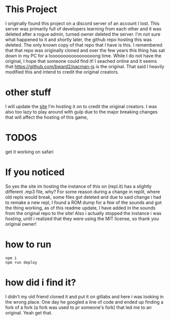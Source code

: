 # This Project

I originally found this project on a discord server of an account I lost. This server was primarily full of developers learning from each other and it was deleted after a rogue admin, turned owner deleted the server. I'm not sure what happened to it and shortly later, the github repo hosting this was deleted. The only known copy of that repo that I have is this. I remembered that that repo was originally cloned and over the few years this thing has sat down in my PC for a looooooooooooooooong time. While I do not have the original, I hope that someone could find it! I seached online and it seems that https://github.com/bward2/pacman-js is the original. That said I heavily modified this and intend to credit the original creators.

# other stuff

I will update the [site](https://game.senghong.xyz) I'm hosting it on to credit the original creators. I was also too lazy to play around with gulp due to the major breaking changes that will affect the hosting of this game,

# TODOS
get it working on safari

# If you noticed

So yes the site im hosting the instance of this on (repl.it) has a slightly different .mp3 file, why? For some reason during a change in replit, where old repls would break, some files got deleted and due to said change i had to remake a new repl, I found a ROM dump for a few of the sounds and got the thing working, as of this readme update, I have added in the sounds from the original repo to the site! Also i actually stopped the instance i was hosting, until i realized that they were using the MIT license, so thank you original owner!


# how to run
```
npm i
npm run deploy
```
# how did i find it?

I didn't my old friend cloned it and put it on gitlabs and here i was looking in the wrong place. One day he googled a line of code and ended up finding a fork of a fork (a fork was used to pr someone's fork) that led me to an original. Yeah get that.
